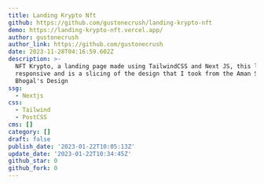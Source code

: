 ```yaml
---
title: Landing Krypto Nft
github: https://github.com/gustonecrush/landing-krypto-nft
demo: https://landing-krypto-nft.vercel.app/
author: gustonecrush
author_link: https://github.com/gustonecrush
date: 2023-11-28T04:16:59.602Z
description: >-
  NFT Krypto, a landing page made using TailwindCSS and Next JS, this landing is
  responsive and is a slicing of the design that I took from the Aman Singh
  Bhogal's Design
ssg:
  - Nextjs
css:
  - Tailwind
  - PostCSS
cms: []
category: []
draft: false
publish_date: '2023-01-22T10:05:13Z'
update_date: '2023-01-22T10:34:45Z'
github_star: 0
github_fork: 0
---
```

